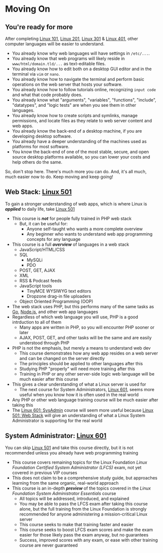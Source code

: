 # Moving On

## You're ready for more

After completing [Linux 101](https://github.com/inkVerb/VIP/blob/master/101/README.md), [Linux 201](https://github.com/inkVerb/VIP/blob/master/301/README.md), [Linux 301](https://github.com/inkVerb/VIP/blob/master/301/README.md) & [Linux 401](https://github.com/inkVerb/VIP/blob/master/401/README.md), other computer languages will be easier to understand.

- You already know why web languages will have settings in `/etc/...`.
- You already know that web programs will likely reside in `www/html/domain.tld/...` as text-editable files.
- You already know how to edit both on a desktop GUI editor and in the terminal via `vim` or `nano`.
- You already know how to navigate the terminal and perform basic operations on the web server that hosts your software.
- You already know how to follow tutorials online, recognizing `input code` and what that code probably does.
- You already know what "arguments", "variables", "functions", "include", "datatypes", and "logic tests" are when you see them in other languages.
- You already know how to create scripts and symlinks, manage permissions, and locate files as they relate to web server content and web apps.
- You already know the back-end of a desktop machine, if you are developing desktop software.
- You already have a deeper understanding of the machines used as platforms for most software.
- You know the back-end of one of the most stable, secure, and open source desktop platforms available, so you can lower your costs and help others do the same.

So, don't stop here. There's much more you can do. And, it's all much, much easier now to do. Keep moving and keep going!

## Web Stack: [Linux 501](https://github.com/inkVerb/VIP/blob/master/501/README.md)

To gain a stronger understanding of web apps, which is where Linux is ***applied*** to daily life, take [Linux 501](https://github.com/inkVerb/VIP/blob/master/501/README.md)

- This course is ***not*** for people fully trained in PHP web stack
  - But, it can be useful for:
    - Anyone self-taught who wants a more complete overview
    - Any beginner who wants to understand web app programming concepts for any language
- This course is a full ***overview*** of languages in a web stack
  - JavaScript/HTML/CSS
  - SQL
    - MySQLi
    - PDO
  - POST, GET, AJAX
  - XML
  - RSS & Podcast feeds
  - JavaScript tools
    - TinyMCE WYSIWYG text editors
    - Dropzone drag-in file uploaders
  - Object Oriented Programming (OOP)
- The web stack uses PHP, but this performs many of the same tasks as [Go](https://go.dev), [Node.js](https://nodejs.org), and other web app languages
- Regardless of which web language you will use, PHP is a good intrduction to all of them
  - Many apps are written in PHP, so you will encounter PHP sooner or later
  - AJAX, POST, GET, and other tasks will be the same and are easily understood through PHP
- PHP is not the emphasis, but merely a means to understand web dev
  - This course demonstrates how any web app resides on a web server and can be changed on the server directly
  - The principles should be applied to other languages after this
  - Studying PHP "properly" will need more training after this
  - Training in PHP or any other server-side logic web language will be much easier after this course
- This gives a clear understanding of what a Linux server is used for
  - The next course for System Administrators, [Linux 601](https://github.com/inkVerb/VIP/blob/master/601/README.md), seems more useful when you know how it is often used in the real world
- Any PHP or other web language training course will be much easier after taking this
- The [Linux 601: SysAdmin](https://github.com/inkVerb/VIP/blob/master/601/README.md) course will seem more useful because [Linux 501: Web Stack](https://github.com/inkVerb/VIP/blob/master/501/README.md) will give an understanding of what a Linux System Administrator is supporting for the real world

## System Administrator: [Linux 601](https://github.com/inkVerb/VIP/blob/master/601/README.md)

You can skip [Linux 501](https://github.com/inkVerb/VIP/blob/master/501/README.md) and take this course directly, but it is not recommended unless you already have web programming training

- This course covers remaining topics for the Linux Foundation *Linux Foundation Certified System Administrator (LFCS)* exam, not yet covered in previous VIP courses
- This does not claim to be a comprehensive study guide, but approaches learning from the same organic, real-world approach
- This course is an in-depth ***preview*** of the topics covered in the *Linux Foundation System Administrator Essentials* course
  - All topics will be addressed, introduced, and explained
  - You may be able to pass the LFCS exam after taking this course alone, but the full training from the Linux Foundation is strongly recommended for anyone administering a mission-critical Linux server
  - This course seeks to make that training faster and easier
  - This course seeks to boost LFCS exam scores and make the exam easier for those likely pass the exam anyway, but no guarantees
  - Success, improved scores with any exam, or ease with other training course are never guaranteed
